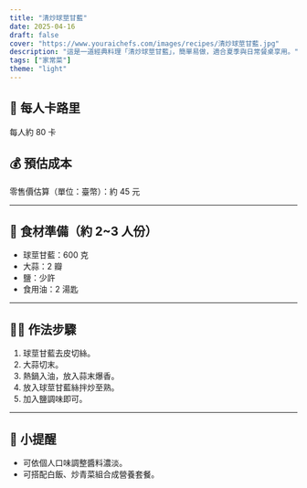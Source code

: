 ```yaml
---
title: "清炒球莖甘藍"
date: 2025-04-16
draft: false
cover: "https://www.youraichefs.com/images/recipes/清炒球莖甘藍.jpg"
description: "這是一道經典料理「清炒球莖甘藍」，簡單易做，適合夏季與日常餐桌享用。"
tags: ["家常菜"]
theme: "light"
---
```


## 🥄 每人卡路里  
每人約 80 卡

## 💰 預估成本  
零售價估算（單位：臺幣）：約 45 元

---

## 🧾 食材準備（約 2~3 人份）

- 球莖甘藍：600 克
- 大蒜：2 瓣
- 鹽：少許 
- 食用油：2 湯匙

---

## 👩‍🍳 作法步驟

1. 球莖甘藍去皮切絲。
2. 大蒜切末。
3. 熱鍋入油，放入蒜末爆香。
4. 放入球莖甘藍絲拌炒至熟。
5. 加入鹽調味即可。

---

## 📝 小提醒

- 可依個人口味調整醬料濃淡。
- 可搭配白飯、炒青菜組合成營養套餐。
